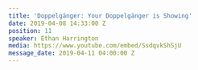 ```yaml
---
title: 'Doppelgänger: Your Doppelgänger is Showing'
date: 2019-04-08 14:33:00 Z
position: 11
speaker: Ethan Harrington
media: https://www.youtube.com/embed/SsdqvkShSjU
message_date: 2019-04-11 04:00:00 Z
---
```


